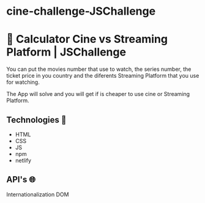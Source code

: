 # cine-challenge-JSChallenge

# :abacus: Calculator Cine vs Streaming Platform  | JSChallenge

You can put the movies number that use to watch, the series number, the ticket price in you country and the diferents Streaming Platform that you use for watching.

The App will solve and you will get if is cheaper to use cine or Streaming Platform.


## Technologies  :bricks:
- HTML
- CSS
- JS
- npm
- netlify

## API's :globe_with_meridians:
Internationalization
DOM